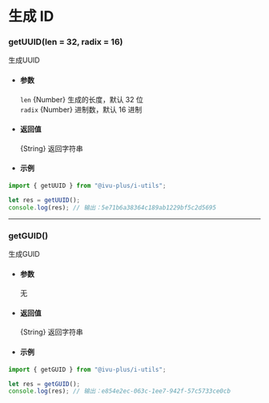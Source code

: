 # 生成 ID

### getUUID(len = 32, radix = 16)

生成UUID

- #### 参数

  `len` {Number} 生成的长度，默认 32 位  
  `radix` {Number} 进制数，默认 16 进制

- #### 返回值

  {String} 返回字符串

- #### 示例

```javascript
import { getUUID } from "@ivu-plus/i-utils";

let res = getUUID();
console.log(res); // 输出：5e71b6a38364c189ab1229bf5c2d5695
```

---

### getGUID()

生成GUID

- #### 参数

  无

- #### 返回值

  {String} 返回字符串

- #### 示例

```javascript
import { getGUID } from "@ivu-plus/i-utils";

let res = getGUID();
console.log(res); // 输出：e854e2ec-063c-1ee7-942f-57c5733ce0cb
```
